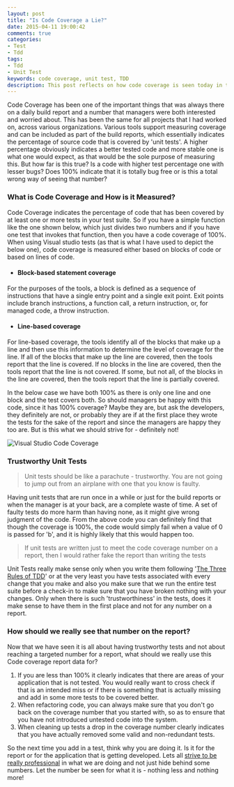 ```yaml
---
layout: post
title: "Is Code Coverage a Lie?"
date: 2015-04-11 19:00:42 
comments: true
categories:
- Test
- Tdd 
tags: 
- Tdd
- Unit Test
keywords: code coverage, unit test, TDD 
description: This post reflects on how code coverage is seen today in the industry and on how it should actually be seen and interpreted so as to produce better and stable code.
---
```


Code Coverage has been one of the important things that was always there on a daily build report and a number that managers were both interested and worried about. This has been the same for all projects that I had worked on, across various organizations. Various tools support measuring coverage and can be included as part of the build reports, which essentially indicates the percentage of source code that is covered by 'unit tests'. A higher percentage obviously indicates a better tested code and more stable one is what one would expect, as that would be the sole purpose of measuring this. But how far is this true? Is a code with higher test percentage one with lesser bugs? Does 100% indicate that it is totally bug free or is this a total wrong way of seeing that number?

### What is Code Coverage and How is it Measured? ###

Code Coverage indicates the percentage of code that has been covered by at least one or more tests in your test suite. So if you have a simple function like the one shown below, which just divides two numbers and if you have one test that invokes that function, then you have a code coverage of 100%. When using Visual studio tests (as that is what I have used to depict the below one), code coverage is measured either based on blocks of code or based on lines of code.

- #### Block-based statement coverage ####
For the purposes of the tools, a block is defined as a sequence of instructions that have a single entry point and a single exit point. Exit points include branch instructions, a function call, a return instruction, or, for managed code, a throw instruction.

- #### Line-based coverage ####
For line-based coverage, the tools identify all of the blocks that make up a line and then use this information to determine the level of coverage for the line. If all of the blocks that make up the line are covered, then the tools report that the line is covered. If no blocks in the line are covered, then the tools report that the line is not covered. If some, but not all, of the blocks in the line are covered, then the tools report that the line is partially covered. 

In the below case we have both 100% as there is only one line and one block and the test covers both. So should managers be happy with this code, since it has 100% coverage? Maybe they are, but ask the developers, they definitely are not, or probably they are if at the first place they wrote the tests for the sake of the report and since the managers are happy they too are. But is this what we should strive for - definitely not! 

<img class="center" alt="Visual Studio Code Coverage" src="{{ site.images_root}}/code_coverage.PNG" />

### Trustworthy Unit Tests ###
> Unit tests should be like a parachute - trustworthy. You are not going to jump out from an airplane with one that you know is faulty.

Having unit tests that are run once in a while or just for the build reports or when the manager is at your back, are a complete waste of time. A set of faulty tests do more harm than having none, as it might give wrong judgment of the code. From the above code you can definitely find that though the coverage is 100%, the code would simply fail when a value of 0 is passed for 'b', and it is highly likely that this would happen too. 
> If unit tests are written just to meet the code coverage number on a report, then I would rather fake the report than writing the tests

Unit Tests really make sense only when you write them following '[The Three Rules of TDD](http://butunclebob.com/ArticleS.UncleBob.TheThreeRulesOfTdd)' or at the very least you have tests associated with every change that you make and also you make sure that we run the entire test suite before a check-in to make sure that you have broken nothing with your changes. Only when there is such 'trustworthiness' in the tests, does it make sense to have them in the first place and not for any number on a report. 

### How should we really see that number on the report? ###
Now that we have seen it is all about having trustworthy tests and not about reaching a targeted number for a report, what should we really use this Code coverage report data for?
 
1. If you are less than 100% it clearly indicates that there are areas of your application that is not tested. You would really want to cross check if that is an intended miss or if there is something that is actually missing and add in some more tests to be covered better.
2. When refactoring code, you can always make sure that you don't go back on the coverage number that you started with, so as to ensure that you have not introduced untested code into the system.
3. When cleaning up tests a drop in the coverage number clearly indicates that you have actually removed some valid and non-redundant tests.

So the next time you add in a test, think why you are doing it. Is it for the report or for the application that is getting developed. Lets all [strive to be really professional](https://vimeo.com/43536488) in what we are doing and not just hide behind some numbers. Let the number be seen for what it is - nothing less and nothing more!